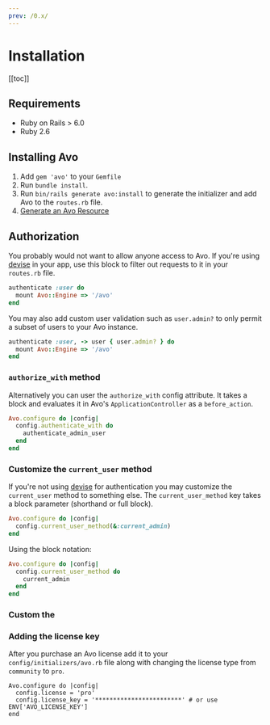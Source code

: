 ```yaml
---
prev: /0.x/
---
```


# Installation

[[toc]]


## Requirements

- Ruby on Rails > 6.0
- Ruby 2.6

## Installing Avo

1. Add `gem 'avo'` to your `Gemfile`
1. Run `bundle install`.
1. Run `bin/rails generate avo:install` to generate the initializer and add Avo to the `routes.rb` file.
1. [Generate an Avo Resource](resources)

## Authorization

You probably would not want to allow anyone access to Avo. If you're using [devise](https://github.com/heartcombo/devise) in your app, use this block to filter out requests to it in your `routes.rb` file.

```ruby
authenticate :user do
  mount Avo::Engine => '/avo'
end
```

You may also add custom user validation such as `user.admin?` to only permit a subset of users to your Avo instance.

```ruby
authenticate :user, -> user { user.admin? } do
  mount Avo::Engine => '/avo'
end
```

### `authorize_with` method

Alternatively you can user the `authorize_with` config attribute. It takes a block and evaluates it in Avo's `ApplicationController` as a `before_action`.

```ruby
Avo.configure do |config|
  config.authenticate_with do
    authenticate_admin_user
  end
end
```

### Customize the `current_user` method

If you're not using [devise](https://github.com/heartcombo/devise) for authentication you may customize the `current_user` method to something else. The `current_user_method` key takes a block parameter (shorthand or full block).

```ruby
Avo.configure do |config|
  config.current_user_method(&:current_admin)
end
```

Using the block notation:

```ruby
Avo.configure do |config|
  config.current_user_method do
    current_admin
  end
end
```

### Custom the

### Adding the license key

After you purchase an Avo license add it to your `config/initializers/avo.rb` file along with changing the license type from `community` to `pro`.

```ruby{2-3}
Avo.configure do |config|
  config.license = 'pro'
  config.license_key = '************************' # or use ENV['AVO_LICENSE_KEY']
end
```